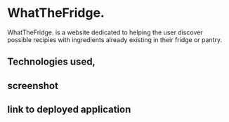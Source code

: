 # WhatTheFridge.
WhatTheFridge. is a website dedicated to helping the user discover possible recipies with ingredients already existing in their fridge or pantry. 

## Technologies used, 

## screenshot 

## link to deployed application
